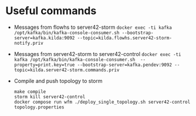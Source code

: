 # Useful commands

- Messages from flowhs to server42-storm `docker exec -ti kafka /opt/kafka/bin/kafka-console-consumer.sh --bootstrap-server=kafka.kilda:9092 --topic=kilda.flowhs.server42-storm-notify.priv`
- Messages from server42-storm to server42-control `docker exec -ti kafka /opt/kafka/bin/kafka-console-consumer.sh  --property=print.key=true --bootstrap-server=kafka.pendev:9092 --topic=kilda.server42-storm.commands.priv`

- Compile and push topology to storm
    ```
    make compile
    storm kill server42-control
    docker compose run wfm ./deploy_single_topology.sh server42-control topology.properties
    ```

